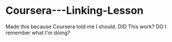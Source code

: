 # Coursera---Linking-Lesson
Made this because Coursera told me I should.
DID This work? DO I remember what I'm doing?
